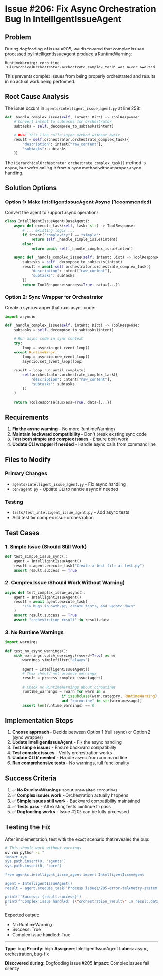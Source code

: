 # Issue #206: Fix Async Orchestration Bug in IntelligentIssueAgent

## Problem
During dogfooding of issue #205, we discovered that complex issues processed by IntelligentIssueAgent produce a RuntimeWarning:

```
RuntimeWarning: coroutine 'HierarchicalOrchestrator.orchestrate_complex_task' was never awaited
```

This prevents complex issues from being properly orchestrated and results in no actual work being performed.

## Root Cause Analysis
The issue occurs in `agents/intelligent_issue_agent.py` at line 258:

```python
def _handle_complex_issue(self, intent: Dict) -> ToolResponse:
    # Convert intent to subtasks for orchestrator
    subtasks = self._decompose_to_subtasks(intent)
    
    # BUG: This line calls async method without await
    result = self.orchestrator.orchestrate_complex_task({
        "description": intent["raw_content"], 
        "subtasks": subtasks
    })
```

The `HierarchicalOrchestrator.orchestrate_complex_task()` method is async, but we're calling it from a sync method without proper async handling.

## Solution Options

### Option 1: Make IntelligentIssueAgent Async (Recommended)
Convert the agent to support async operations:

```python
class IntelligentIssueAgent(BaseAgent):
    async def execute_task(self, task: str) -> ToolResponse:
        # ... existing logic ...
        if intent["complexity"] == "simple":
            return self._handle_simple_issue(intent)
        else:
            return await self._handle_complex_issue(intent)
    
    async def _handle_complex_issue(self, intent: Dict) -> ToolResponse:
        subtasks = self._decompose_to_subtasks(intent)
        result = await self.orchestrator.orchestrate_complex_task({
            "description": intent["raw_content"],
            "subtasks": subtasks
        })
        return ToolResponse(success=True, data={...})
```

### Option 2: Sync Wrapper for Orchestrator
Create a sync wrapper that runs async code:

```python
import asyncio

def _handle_complex_issue(self, intent: Dict) -> ToolResponse:
    subtasks = self._decompose_to_subtasks(intent)
    
    # Run async code in sync context
    try:
        loop = asyncio.get_event_loop()
    except RuntimeError:
        loop = asyncio.new_event_loop()
        asyncio.set_event_loop(loop)
    
    result = loop.run_until_complete(
        self.orchestrator.orchestrate_complex_task({
            "description": intent["raw_content"],
            "subtasks": subtasks
        })
    )
    
    return ToolResponse(success=True, data={...})
```

## Requirements

1. **Fix the async warning** - No more RuntimeWarnings
2. **Maintain backward compatibility** - Don't break existing sync code
3. **Test both simple and complex issues** - Ensure both work
4. **Update CLI wrapper if needed** - Handle async calls from command line

## Files to Modify

### Primary Changes
- `agents/intelligent_issue_agent.py` - Fix async handling
- `bin/agent.py` - Update CLI to handle async if needed

### Testing
- `tests/test_intelligent_issue_agent.py` - Add async tests
- Add test for complex issue orchestration

## Test Cases

### 1. Simple Issue (Should Still Work)
```python
def test_simple_issue_sync():
    agent = IntelligentIssueAgent()
    result = agent.execute_task("Create a test file at test.py")
    assert result.success == True
```

### 2. Complex Issue (Should Work Without Warning)
```python 
async def test_complex_issue_async():
    agent = IntelligentIssueAgent()
    result = await agent.execute_task(
        "Fix bugs in auth.py, create tests, and update docs"
    )
    assert result.success == True
    assert "orchestration_result" in result.data
```

### 3. No Runtime Warnings
```python
import warnings

def test_no_async_warnings():
    with warnings.catch_warnings(record=True) as w:
        warnings.simplefilter("always")
        
        agent = IntelligentIssueAgent()
        # This should not produce warnings
        result = process_complex_issue(agent)
        
        # Check no RuntimeWarnings about coroutines
        runtime_warnings = [warn for warn in w 
                          if issubclass(warn.category, RuntimeWarning)
                          and "coroutine" in str(warn.message)]
        assert len(runtime_warnings) == 0
```

## Implementation Steps

1. **Choose approach** - Decide between Option 1 (full async) or Option 2 (sync wrapper)
2. **Update IntelligentIssueAgent** - Fix the async handling
3. **Test simple issues** - Ensure backward compatibility
4. **Test complex issues** - Verify orchestration works
5. **Update CLI if needed** - Handle async from command line
6. **Run comprehensive tests** - No warnings, full functionality

## Success Criteria

1. ✅ **No RuntimeWarnings** about unawaited coroutines
2. ✅ **Complex issues work** - Orchestration actually happens
3. ✅ **Simple issues still work** - Backward compatibility maintained
4. ✅ **Tests pass** - All existing tests continue to pass
5. ✅ **Dogfooding works** - Issue #205 can be fully processed

## Testing the Fix

After implementation, test with the exact scenario that revealed the bug:

```bash
# This should work without warnings
uv run python -c "
import sys
sys.path.insert(0, 'agents')
sys.path.insert(0, 'core')

from agents.intelligent_issue_agent import IntelligentIssueAgent

agent = IntelligentIssueAgent()
result = agent.execute_task('Process issues/205-error-telemetry-system.md')

print(f'Success: {result.success}')
print(f'Complex issue handled: {\"orchestration_result\" in result.data}')
"
```

Expected output:
- No RuntimeWarning
- Success: True  
- Complex issue handled: True

---

**Type**: bug
**Priority**: high
**Assignee**: IntelligentIssueAgent
**Labels**: async, orchestration, bug-fix

**Discovered during**: Dogfooding issue #205
**Impact**: Complex issues fail silently